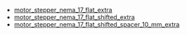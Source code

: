 * [motor_stepper_nema_17_flat_extra](motor_stepper_nema_17_flat_extra)
* [motor_stepper_nema_17_flat_shifted_extra](motor_stepper_nema_17_flat_shifted_extra)
* [motor_stepper_nema_17_flat_shifted_spacer_10_mm_extra](motor_stepper_nema_17_flat_shifted_spacer_10_mm_extra)
